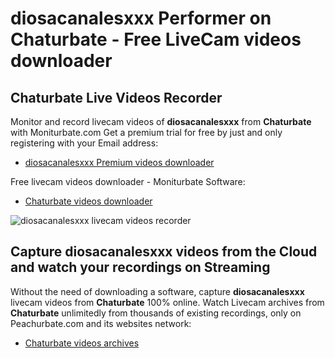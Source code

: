 # diosacanalesxxx Performer on Chaturbate - Free LiveCam videos downloader

## Chaturbate Live Videos Recorder

Monitor and record livecam videos of **diosacanalesxxx** from **Chaturbate** with Moniturbate.com
Get a premium trial for free by just and only registering with your Email address:
* [diosacanalesxxx Premium videos downloader](https://moniturbate.com/request-demo-licence-key.html)

Free livecam videos downloader - Moniturbate Software:
* [Chaturbate videos downloader](https://moniturbate.com/moniturbate-download-software.html)

![diosacanalesxxx livecam videos recorder](https://peachurnet.com/templates/moniturbate-software.png)


## Capture diosacanalesxxx videos from the Cloud and watch your recordings on Streaming

Without the need of downloading a software, capture **diosacanalesxxx** livecam videos from **Chaturbate** 100% online.
Watch Livecam archives from **Chaturbate** unlimitedly from thousands of existing recordings, only on Peachurbate.com and its websites network:
* [Chaturbate videos archives](https://peachurnet.com/)